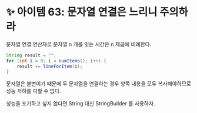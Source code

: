 # ✨ 아이템 63: 문자열 연결은 느리니 주의하라

문자열 연결 연산자로 문자열 n 개를 잇는 시간은 n 제곱에 비례한다.

```java
String result = "";
for (int i = 0; i < numItems(); i++) {
    result += lineForItem(i);
}
```

문자열은 불변이기 때문에 두 문자열을 연결하는 경우 양쪽 내용을 모두 복사해야하므로 성능 저하를 피할 수 없다.

성능을 포기하고 싶지 않다면 String 대신 StringBuilder 를 사용하자.
